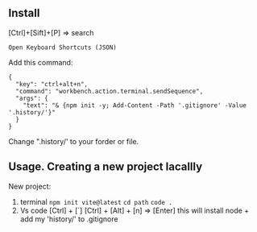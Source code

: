 ## Install

[Ctrl]+[Sift]+[P] => search

```
Open Keyboard Shortcuts (JSON)
```

Add this command:

```
{
  "key": "ctrl+alt+n",
  "command": "workbench.action.terminal.sendSequence",
  "args": {
    "text": "& {npm init -y; Add-Content -Path '.gitignore' -Value '.history/'}"
  }
}
```

Change ".history/' to your forder or file.

## Usage. Creating a new project lacallly


New project:

1. terminal
   `npm init vite@latest`
   `cd path`
   `code .`
2. Vs code
   [Ctrl] + [`]
   [Ctrl] + [Alt] + [n]
   => [Enter] this will install node + add my 'history/' to .gitignore
